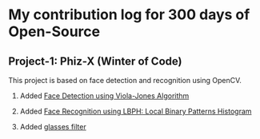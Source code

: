 # My contribution log for 300 days of Open-Source

## Project-1: Phiz-X (Winter of Code)

This project is based on face detection and recognition using OpenCV.

1. Added [Face Detection using Viola-Jones Algorithm](https://github.com/yashrajsingh11/Phiz-X/commit/05d6468409e5f9531810922d5ed59769b6ee56c0)

2. Added [Face Recognition using LBPH: Local Binary Patterns Histogram](https://github.com/yashrajsingh11/Phiz-X/commit/2b5078165cf8635e311cdcf0cb4ce8c32afbe2b0) 

3. Added [glasses filter](https://github.com/yashrajsingh11/Phiz-X/commit/903621764859ba134962a74265c62ec84791fdab)
